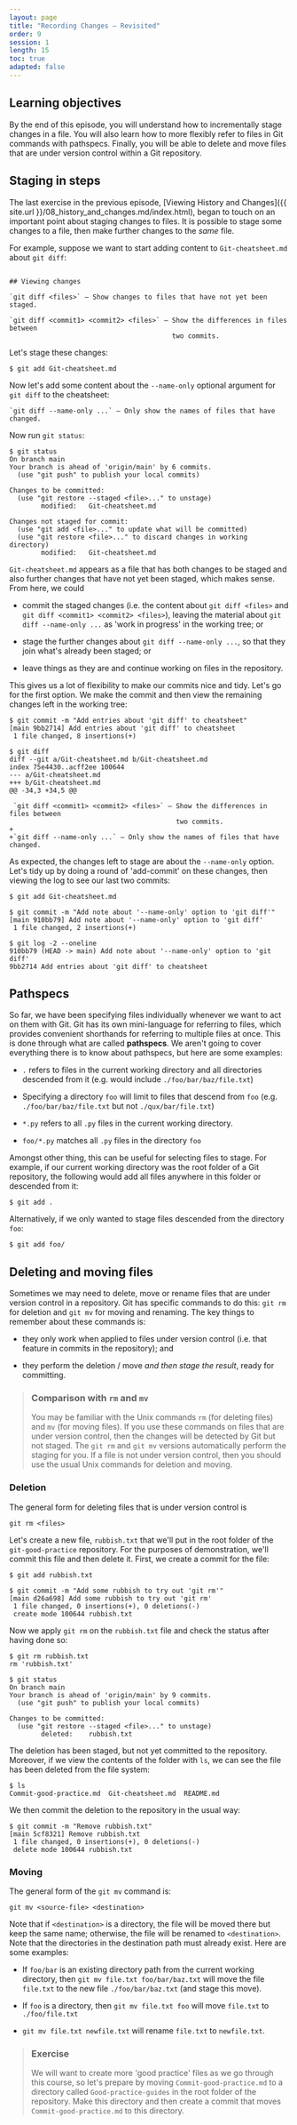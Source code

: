 ```yaml
---
layout: page
title: "Recording Changes – Revisited"
order: 9
session: 1
length: 15
toc: true
adapted: false
---
```


## Learning objectives

By the end of this episode, you will understand how to incrementally stage changes
in a file. You will also learn how to more flexibly refer to files in Git commands
with pathspecs. Finally, you will be able to delete and move files that are
under version control within a Git repository.


## Staging in steps

The last exercise in the previous episode,
[Viewing History and Changes]({{ site.url }}/08_history_and_changes.md/index.html),
began to touch on an important point about staging changes to files. It is possible
to stage some changes to a file, then make further changes to the _same_ file.

For example, suppose we want to start adding content to `Git-cheatsheet.md`
about `git diff`:

```

## Viewing changes

`git diff <files>` — Show changes to files that have not yet been staged.

`git diff <commit1> <commit2> <files>` — Show the differences in files between
                                         two commits.

```

Let's stage these changes:

```
$ git add Git-cheatsheet.md
```

Now let's add some content about the `--name-only` optional argument for
`git diff` to the cheatsheet:

```
`git diff --name-only ...` — Only show the names of files that have changed.

```

Now run `git status`:

```
$ git status
On branch main
Your branch is ahead of 'origin/main' by 6 commits.
  (use "git push" to publish your local commits)

Changes to be committed:
  (use "git restore --staged <file>..." to unstage)
        modified:   Git-cheatsheet.md

Changes not staged for commit:
  (use "git add <file>..." to update what will be committed)
  (use "git restore <file>..." to discard changes in working directory)
        modified:   Git-cheatsheet.md

```

`Git-cheatsheet.md` appears as a file that has both changes to be staged and
also further changes that have not yet been staged, which makes sense. From
here, we could

* commit the staged changes (i.e. the content about `git diff <files>`
  and `git diff <commit1> <commit2> <files>`),
  leaving the material about `git diff --name-only ...` as 'work in
  progress' in the working tree; or

* stage the further changes about `git diff --name-only ...`, so that
  they join what's already been staged; or

* leave things as they are and continue working on files in the repository.

This gives us a lot of flexibility to make our commits nice and tidy. Let's go
for the first option. We make the commit and then view the remaining changes
left in the working tree:

```
$ git commit -m "Add entries about 'git diff' to cheatsheet"
[main 9bb2714] Add entries about 'git diff' to cheatsheet
 1 file changed, 8 insertions(+)

$ git diff
diff --git a/Git-cheatsheet.md b/Git-cheatsheet.md
index 75e4430..acff2ee 100644
--- a/Git-cheatsheet.md
+++ b/Git-cheatsheet.md
@@ -34,3 +34,5 @@

 `git diff <commit1> <commit2> <files>` — Show the differences in files between
                                          two commits.
+
+`git diff --name-only ...` — Only show the names of files that have changed.

```

As expected, the changes left to stage are about the `--name-only` option. Let's
tidy up by doing a round of 'add-commit' on these changes, then viewing the log
to see our last two commits:

```
$ git add Git-cheatsheet.md

$ git commit -m "Add note about '--name-only' option to 'git diff'"
[main 910bb79] Add note about '--name-only' option to 'git diff'
 1 file changed, 2 insertions(+)

$ git log -2 --oneline
910bb79 (HEAD -> main) Add note about '--name-only' option to 'git diff'
9bb2714 Add entries about 'git diff' to cheatsheet
```


## Pathspecs

So far, we have been specifying files individually whenever we want to act on
them with Git. Git has its own mini-language for referring to files, which
provides convenient shorthands for referring to multiple files at once. This is
done through what are called **pathspecs**. We aren't going to cover everything
there is to know about pathspecs, but here are some examples:

* `.` refers to files in the current working directory and all directories
  descended from it (e.g. would include `./foo/bar/baz/file.txt`)

* Specifying a directory `foo` will limit to files that descend from `foo`
  (e.g. `./foo/bar/baz/file.txt` but not `./qux/bar/file.txt`)

* `*.py` refers to all `.py` files in the current working directory.

* `foo/*.py` matches all `.py` files in the directory `foo`

Amongst other thing, this can be useful for selecting files to stage. For example,
if our current working directory was the root folder of a Git repository, the
following would add all files anywhere in this folder or descended from it:

```
$ git add .
```

Alternatively, if we only wanted to stage files descended from the directory
`foo`:

```
$ git add foo/
```


## Deleting and moving files

Sometimes we may need to delete, move or rename files that are under version control
in a repository. Git has specific commands to do this: `git rm` for deletion
and `git mv` for moving and renaming. The key things to remember about these
commands is:

* they only work when applied to files under version control (i.e. that feature
  in commits in the repository); and

* they perform the deletion / move _and then stage the result_, ready for committing.


> ### Comparison with `rm` and `mv`
> 
> You may be familiar with the Unix commands `rm` (for deleting files) and
> `mv` (for moving files). If you use these commands on files that are under version control,
> then the changes will be detected by Git but not staged. The `git rm` and `git mv`
> versions automatically perform the staging for you. If a file is not under
> version control, then you should use the usual Unix commands for deletion and
> moving.


### Deletion

The general form for deleting files that is under version control is

```
git rm <files>
```

Let's create a new file, `rubbish.txt` that we'll put in the root folder
of the `git-good-practice` repository. For the purposes of demonstration, we'll
commit this file and then delete it. First, we create a commit for the file:

```
$ git add rubbish.txt

$ git commit -m "Add some rubbish to try out 'git rm'"
[main d26a698] Add some rubbish to try out 'git rm'
 1 file changed, 0 insertions(+), 0 deletions(-)
 create mode 100644 rubbish.txt
```

Now we apply `git rm` on the `rubbish.txt` file and check the status after having
done so:

```
$ git rm rubbish.txt
rm 'rubbish.txt'

$ git status
On branch main
Your branch is ahead of 'origin/main' by 9 commits.
  (use "git push" to publish your local commits)

Changes to be committed:
  (use "git restore --staged <file>..." to unstage)
        deleted:    rubbish.txt
```

The deletion has been staged, but not yet committed to the repository. Moreover,
if we view the contents of the folder with `ls`, we can see the file has been
deleted from the file system:

```
$ ls
Commit-good-practice.md  Git-cheatsheet.md  README.md
```

We then commit the deletion to the repository in the usual way:

```
$ git commit -m "Remove rubbish.txt"
[main 5cf8321] Remove rubbish.txt
 1 file changed, 0 insertions(+), 0 deletions(-)
 delete mode 100644 rubbish.txt
```


### Moving

The general form of the `git mv` command is:

```
git mv <source-file> <destination>
```
Note that if `<destination>` is a directory, the file will be
moved there but keep the same name; otherwise, the file will be renamed to
`<destination>`. Note that the directories in the destination path must already
exist. Here are some examples:

* If `foo/bar` is an existing directory path from the current working directory,
  then `git mv file.txt foo/bar/baz.txt`
  will move the file `file.txt` to the new file `./foo/bar/baz.txt` (and stage this
  move).

* If `foo` is a directory, then `git mv file.txt foo` will move `file.txt` to
  `./foo/file.txt`

* `git mv file.txt newfile.txt` will rename `file.txt` to `newfile.txt`.


> ### Exercise
> 
> We will want to create more 'good practice' files as we go through this course,
> so let's prepare by moving `Commit-good-practice.md` to a directory called
> `Good-practice-guides` in the root folder of the repository. Make this directory
> and then create a commit that moves `Commit-good-practice.md` to this
> directory.